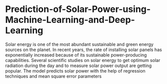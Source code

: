 # Prediction-of-Solar-Power-using-Machine-Learning-and-Deep-Learning

Solar energy is one of the most abundant sustainable and green energy sources on the planet. In recent years, the rate of installing solar panels has exponentially increased because of its sustainable power-producing capabilities. Several scientific studies on solar energy to get optimum solar radiation during the day and to measure solar power output are getting popular. The model predicts solar power with the help of regression techniques and mean square error parameters
